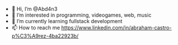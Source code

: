 - 👋 Hi, I’m @Abd4n3
- 👀 I’m interested in programming, videogames, web, music
- 🌱 I’m currently learning fullstack development
- 📫 How to reach me https://www.linkedin.com/in/abraham-castro-p%C3%A9rez-4ba22923b/

<!---
Abd4n3/Abd4n3 is a ✨ special ✨ repository because its `README.md` (this file) appears on your GitHub profile.
You can click the Preview link to take a look at your changes.
--->
